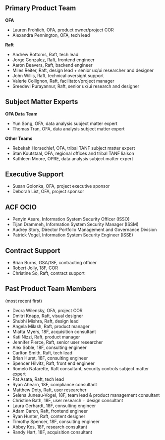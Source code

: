 ## Primary Product Team
**OFA**
* Lauren Frohlich, OFA, product owner/project COR
* Alexandra Pennington, OFA, tech lead

**Raft**
* Andrew Bottoms, Raft, tech lead
* Jorge Gonzalez, Raft, frontend engineer
* Aaron Beavers, Raft, backend engineer
* Miles Reiter, Raft, design lead + senior ux/ui researcher and designer
* John Willis, Raft, technical oversight support
* Valerie Collignon, Raft, facilitator/project manager
* Sreedevi Purayannur, Raft, senior ux/ui research and designer

## Subject Matter Experts
**OFA Data Team**
* Yun Song, OFA, data analysis subject matter expert
* Thomas Tran, OFA, data analysis subject matter expert

**Other Teams**
* Rebekah Horsechief, OFA, tribal TANF subject matter expert
* Stan Koutstaal, OFA, regional offices and tribal TANF liaison
* Kathleen Moore, OPRE, data analysis subject matter expert

## Executive Support
* Susan Golonka, OFA, project executive sponsor
* Deborah List, OFA, project sponsor

## ACF OCIO
* Penyin Asare, Information System Security Officer (ISSO)
* Tijan Drammeh, Information System Security Manager (ISSM)
* Audrey Story, Director Portfolio Management and Governance Division
* Patrick Vogel, Information System Security Engineer (ISSE)

## Contract Support
* Brian Burns, GSA/18F, contracting officer
* Robert Jolly, 18F, COR
* Christine So, Raft, contract support

## Past Product Team Members
(most recent first)
* Dvora Wilensky, OFA, project COR
* Dmitri Knapp, Raft, visual designer
* Shubhi Mishra, Raft, design lead
* Angela Milash, Raft, product manager
* Miatta Myers, 18F, acquisition consultant
* Kati Nizzi, Raft, product manager
* Jennifer Pierce, Raft, senior user researcher
* Alex Soble, 18F, consulting engineer
* Carlton Smith, Raft, tech lead
* Brian Hurst, 18F, consulting engineer
* Spencer Hilvitz, Raft, front end engineer
* Romelo Nafarette, Raft consultant, security controls subject matter expert
* Pat Asata, Raft, tech lead
* Ryan Ahearn, 18F, compliance consultant
* Matthew Doty, Raft, user researcher
* Selena Juneau-Vogel, 18F, team lead & product management consultant
* Christine Bath, 18F, user research + design consultant
* Laura Gerhardt, 18F, consulting engineer
* Adam Caron, Raft, frontend engineer
* Ryan Hunter, Raft, content designer
* Timothy Spencer, 18F, consulting engineer
* Abbey Kos, 18F, research consultant
* Randy Hart, 18F, acquisition consultant
